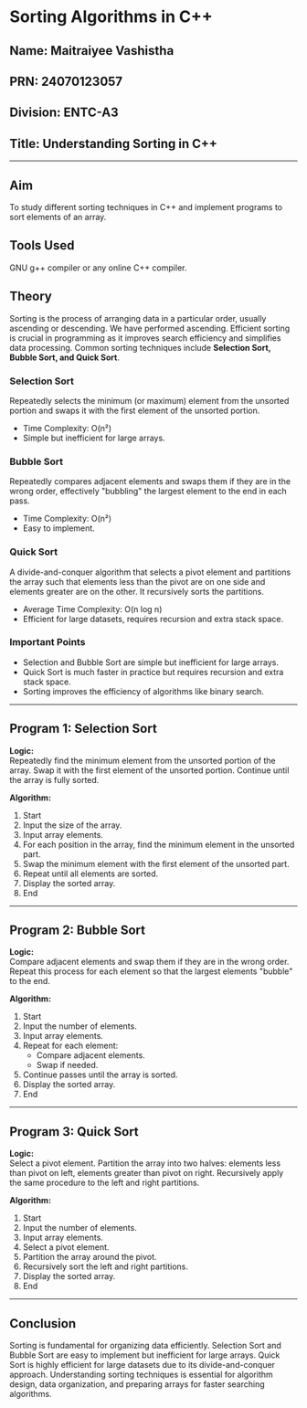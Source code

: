 # Sorting Algorithms in C++
## Name: Maitraiyee Vashistha
## PRN: 24070123057
## Division: ENTC-A3
## Title: Understanding Sorting in C++
-----
## Aim
To study different sorting techniques in C++ and implement programs to sort elements of an array.

## Tools Used
GNU g++ compiler or any online C++ compiler.

## Theory
Sorting is the process of arranging data in a particular order, usually ascending or descending. We have performed ascending. Efficient sorting is crucial in programming as it improves search efficiency and simplifies data processing. Common sorting techniques include **Selection Sort, Bubble Sort, and Quick Sort**.

### Selection Sort
Repeatedly selects the minimum (or maximum) element from the unsorted portion and swaps it with the first element of the unsorted portion.  
- Time Complexity: O(n²)  
- Simple but inefficient for large arrays.

### Bubble Sort
Repeatedly compares adjacent elements and swaps them if they are in the wrong order, effectively "bubbling" the largest element to the end in each pass.  
- Time Complexity: O(n²)  
- Easy to implement.

### Quick Sort
A divide-and-conquer algorithm that selects a pivot element and partitions the array such that elements less than the pivot are on one side and elements greater are on the other. It recursively sorts the partitions.  
- Average Time Complexity: O(n log n)  
- Efficient for large datasets, requires recursion and extra stack space.

### Important Points
- Selection and Bubble Sort are simple but inefficient for large arrays.  
- Quick Sort is much faster in practice but requires recursion and extra stack space.  
- Sorting improves the efficiency of algorithms like binary search.

---

## Program 1: Selection Sort

**Logic:**  
Repeatedly find the minimum element from the unsorted portion of the array. Swap it with the first element of the unsorted portion. Continue until the array is fully sorted.

**Algorithm:**  
1. Start  
2. Input the size of the array.  
3. Input array elements.  
4. For each position in the array, find the minimum element in the unsorted part.  
5. Swap the minimum element with the first element of the unsorted part.  
6. Repeat until all elements are sorted.  
7. Display the sorted array.  
8. End  

---

## Program 2: Bubble Sort

**Logic:**  
Compare adjacent elements and swap them if they are in the wrong order. Repeat this process for each element so that the largest elements "bubble" to the end.

**Algorithm:**  
1. Start  
2. Input the number of elements.  
3. Input array elements.  
4. Repeat for each element:  
   - Compare adjacent elements.  
   - Swap if needed.  
5. Continue passes until the array is sorted.  
6. Display the sorted array.  
7. End  

---

## Program 3: Quick Sort

**Logic:**  
Select a pivot element. Partition the array into two halves: elements less than pivot on left, elements greater than pivot on right. Recursively apply the same procedure to the left and right partitions.

**Algorithm:**  
1. Start  
2. Input the number of elements.  
3. Input array elements.  
4. Select a pivot element.  
5. Partition the array around the pivot.  
6. Recursively sort the left and right partitions.  
7. Display the sorted array.  
8. End  

---

## Conclusion
Sorting is fundamental for organizing data efficiently. Selection Sort and Bubble Sort are easy to implement but inefficient for large arrays. Quick Sort is highly efficient for large datasets due to its divide-and-conquer approach. Understanding sorting techniques is essential for algorithm design, data organization, and preparing arrays for faster searching algorithms.
